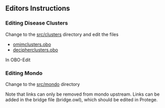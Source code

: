 
## Editors Instructions

### Editing Disease Clusters

Change to the [src/clusters](src/clusters) directory and edit the files

 * [omimclusters.obo](src/clusters/omimclusters.obo)
 * [decipherclusters.obo](src/clusters/decipherclusters.obo)

In OBO-Edit

### Editing Mondo

Change to the [src/mondo](src/mondo) directory

Note that links can only be removed from mondo upstream. Links can be
added in the bridge file (bridge.owl), which should be edited in
Protege.




